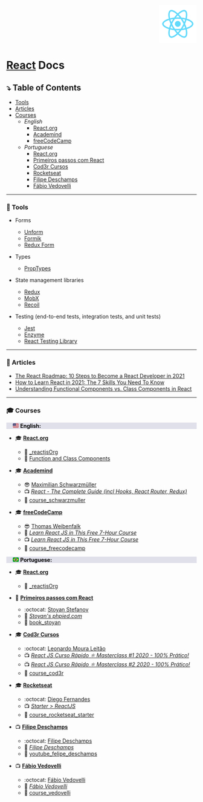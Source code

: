 <div align="end">
<img height="100" src="https://raw.githubusercontent.com/github/explore/80688e429a7d4ef2fca1e82350fe8e3517d3494d/topics/react/react.png" alt="react"/>
</div>

# **[React](https://reactjs.org/) Docs**

## :arrow_heading_down: Table of Contents

* [Tools](https://github.com/marcelosperalta/docs_react#toolbox-tools)
* [Articles](https://github.com/marcelosperalta/docs_react#newspaper-articles)
* [Courses](https://github.com/marcelosperalta/docs_react#mortar_board-courses)
  * _English_
    * [React.org](https://github.com/marcelosperalta/docs_react#mortar_board-reactorg)
    * [Academind](https://github.com/marcelosperalta/docs_react#mortar_board-academind)
    * [freeCodeCamp](https://github.com/marcelosperalta/docs_react#mortar_board-freecodecamp)
  * _Portuguese_
    * [React.org](https://github.com/marcelosperalta/docs_react#mortar_board-reactorg-1)
    * [Primeiros passos com React](https://github.com/marcelosperalta/docs_react#blue_book-primeiros-passos-com-react)
    * [Cod3r Cursos](https://github.com/marcelosperalta/docs_react#mortar_board-cod3r-cursos)
    * [Rocketseat](https://github.com/marcelosperalta/docs_react#mortar_board-rocketseat)
    * [Filipe Deschamps](https://github.com/marcelosperalta/docs_react#tv-filipe-deschamps)
    * [Fábio Vedovelli](https://github.com/marcelosperalta/docs_react#tv-f%C3%A1bio-vedovelli)

<hr>

### :toolbox: Tools

  * Forms
    * [Unform](https://unform.dev/)
    * [Formik](https://formik.org/)
    * [Redux Form](https://redux-form.com/)

  * Types
    * [PropTypes](https://reactjs.org/docs/typechecking-with-proptypes.html)

  * State management libraries
    * [Redux](https://redux.js.org/)
    * [MobX](https://mobx.js.org/)
    * [Recoil](https://recoiljs.org/)

  * Testing (end-to-end tests, integration tests, and unit tests)
    * [Jest](https://jestjs.io/)
    * [Enzyme](https://enzymejs.github.io/enzyme/)
    * [React Testing Library](https://testing-library.com/docs/react-testing-library/intro/)

<hr>

### :newspaper: Articles

  * [The React Roadmap: 10 Steps to Become a React Developer in 2021](https://www.freecodecamp.org/news/the-react-roadmap-10-steps-to-become-a-react-developer-in-2021/)
  * [How to Learn React in 2021: The 7 Skills You Need To Know](https://github.com/marcelosperalta/study_react/tree/master/articles/reed_barger)
  * [Understanding Functional Components vs. Class Components in React](https://github.com/marcelosperalta/study_react/tree/master/articles/shiori_yamazaki)

<hr>

### :mortar_board: Courses

<div style="padding-left:5px;background:#e0e0eb">
  &nbsp;&nbsp;
              <img 
                src="./.github/usa.png"
                width="16px" style="border-radius:2px">
                <b style="color:black">English:</b>
              </img>
</div>

  * :mortar_board: **[React.org](https://reactjs.org/)**  
    * :file_folder: [_reactjsOrg](./_reactjsOrg)  
    * :page_facing_up: [Function and Class Components](https://reactjs.org/docs/components-and-props.html#function-and-class-components)  

  * :mortar_board: **[Academind](https://academind.com/)**  
    * :sunglasses: [Maximilian Schwarzmüller](https://github.com/maxschwarzmueller)  
    * :tv: _[React - The Complete Guide (incl Hooks, React Router, Redux)](https://pro.academind.com/p/react-the-complete-guide-incl-hooks-react-router-redux)_  
    * :file_folder: [course_schwarzmuller](./course_schwarzmuller)  

  * :mortar_board: **[freeCodeCamp](https://www.freecodecamp.org/)**  
    * :sunglasses: [Thomas Weibenfalk](https://github.com/weibenfalk)  
    * :link: _[Learn React JS in This Free 7-Hour Course](https://www.freecodecamp.org/news/learn-react-js-in-this-free-7-hour-course/)_  
    * :tv: _[Learn React JS in This Free 7-Hour Course](https://www.youtube.com/watch?v=nTeuhbP7wdE&t=2s)_  
    * :file_folder: [course_freecodecamp](./course_fcc)  

<div style="padding-left:5px;background:#e0e0eb">
  &nbsp;&nbsp;
              <img 
                src="./.github/brazil.png"
                width="16px"
                style="border-radius:2px">
                <b style="color:black">Portuguese:</b>
              </img>
</div>

  * :mortar_board: **[React.org](https://pt-br.reactjs.org/)**  
    * :file_folder: [_reactjsOrg](./_reactjsOrgBR)  

  * :blue_book: **[Primeiros passos com React](https://novatec.com.br/livros/primeiros-passos-com-react/)**  
    * :octocat: [Stoyan Stefanov](https://github.com/stoyan)  
    * :link: _[Stoyan's phpied.com](https://www.phpied.com/)_  
    * :file_folder: [book_stoyan](./book_stoyan)  

  * :mortar_board: **[Cod3r Cursos](https://www.cod3r.com.br/)**
    * :octocat: [Leonardo Moura Leitão](https://github.com/leonardomleitao)
    * :tv: _[React JS Curso Rápido ⚛️ Masterclass #1 2020 - 100% Prático!](https://www.youtube.com/watch?v=XQxitgyZ_S4)_
    * :tv: _[React JS Curso Rápido ⚛️ Masterclass #2 2020 - 100% Prático!](https://www.youtube.com/watch?v=GJ8Vm-h0V8I)_
    * :file_folder: [course_cod3r](./course_cod3r)

  * :mortar_board: **[Rocketseat](https://rocketseat.com.br/)**
    * :octocat: [Diego Fernandes](https://github.com/diego3g)
    * :tv: _[Starter > ReactJS](https://app.rocketseat.com.br/node/curso-react-js)_
    * :file_folder: [course_rocketseat_starter](./course_rocketseat_starter)

  * :tv: **[Filipe Deschamps](https://www.youtube.com/FilipeDeschamps/)**
    * :octocat: [Filipe Deschamps](https://github.com/filipedeschamps/)
    * :link: _[Filipe Deschamps](https://filipedeschamps.com.br/)_
    * :file_folder: [youtube_felipe_deschamps](./youtube_felipe_deschamps)

  * :tv: **[Fábio Vedovelli](https://www.youtube.com/c/FabioVedovelli/)**
    * :octocat: [Fábio Vedovelli](https://github.com/vedovelli)
    * :link: _[Fábio Vedovelli](https://www.javascript.tv.br/)_
    * :file_folder: [course_vedovelli](./course_vedovelli)
